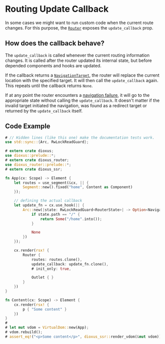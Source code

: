 # Routing Update Callback

In some cases we might want to run custom code when the current route changes.
For this purpose, the [`Router`] exposes the `update_callback` prop.

## How does the callback behave?
The `update_callback` is called whenever the current routing information
changes. It is called after the router updated its internal state, but before
depended components and hooks are updated.

If the callback returns a [`NavigationTarget`], the router will replace the
current location with the specified target. It will then call the
`update_callback` again. This repeats until the callback returns `None`.

If at any point the router encounters a
[navigation failure](./failures/index.md), it will go to the appropriate state
without calling the `update_callback`. It doesn't matter if the invalid target
initiated the navigation, was found as a redirect target or returned by the
`update_callback` itself.

## Code Example
```rust
# // Hidden lines (like this one) make the documentation tests work.
use std::sync::{Arc, RwLockReadGuard};

# extern crate dioxus;
use dioxus::prelude::*;
# extern crate dioxus_router;
use dioxus_router::prelude::*;
# extern crate dioxus_ssr;

fn App(cx: Scope) -> Element {
    let routes = use_segment(&cx, || {
        Segment::new().fixed("home", Content as Component)
    });

    // defining the actual callback
    let update_fn = cx.use_hook(|| {
        Arc::new(|state: RwLockReadGuard<RouterState>| -> Option<NavigationTarget> {
            if state.path == "/" {
                return Some("/home".into());
            }

            None
        })
    });

    cx.render(rsx! {
        Router {
            routes: routes.clone(),
            update_callback: update_fn.clone(),
            # init_only: true,

            Outlet { }
        }
    })
}

fn Content(cx: Scope) -> Element {
    cx.render(rsx! {
        p { "Some content" }
    })
}
#
# let mut vdom = VirtualDom::new(App);
# vdom.rebuild();
# assert_eq!("<p>Some content</p>", dioxus_ssr::render_vdom(&mut vdom));
```

[`NavigationTarget`]: https://docs.rs/dioxus-router/latest/dioxus_router/navigation/enum.NavigationTarget.html
[`Router`]: https://docs.rs/dioxus-router/latest/dioxus_router/components/fn.Router.html
